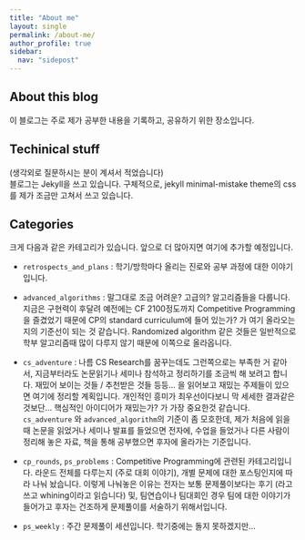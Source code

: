 ```yaml
---
title: "About me"
layout: single
permalink: /about-me/
author_profile: true
sidebar:
  nav: "sidepost"
---
```


## About this blog 
이 블로그는 주로 제가 공부한 내용을 기록하고, 공유하기 위한 장소입니다. 

## Techinical stuff 
(생각외로 질문하시는 분이 계셔서 적었습니다)  
블로그는 Jekyll을 쓰고 있습니다. 구체적으로, jekyll minimal-mistake theme의 css를 제가 조금만 고쳐서 쓰고 있습니다.

## Categories 
크게 다음과 같은 카테고리가 있습니다. 앞으로 더 많아지면 여기에 추가할 예정입니다. 

- `retrospects_and_plans` : 학기/방학마다 올리는 진로와 공부 과정에 대한 이야기입니다. 

- `advanced_algorithms` : 말그대로 조금 어려운? 고급의? 알고리즘들을 다룹니다. 지금은 구현력이 후달려 예전에는 CF 2100정도까지 Competitive Programming을 즐겼었기 때문에 CP의 standard curriculum에 들어 있는가? 가 여기 올라오는지의 기준선이 되는 것 같습니다. Randomized algorithm 같은 것들은 일반적으로 학부 알고리즘때 많이 다루지 않기 때문에 이쪽으로 올라옵니다.

- `cs_adventure` : 나름 CS Research를 꿈꾸는데도 그런쪽으로는 부족한 거 같아서, 지금부터라도 논문읽기나 세미나 참석하고 정리하기를 조금씩 해 보려고 합니다. 재밌어 보이는 것들 / 추천받은 것들 등등... 을 읽어보고 재밌는 주제들이 있으면 여기에 정리할 계획입니다. 개인적인 흥미가 최우선이다보니 막 세세한 결과같은것보단... 핵심적인 아이디어가 재밌는가? 가 가장 중요한것 같습니다. `cs_adventure` 와 `advanced_algorithm`의 기준이 좀 모호한데, 제가 처음에 읽을때 논문을 읽었거나 세미나 발표를 들었으면 전자에, 수업을 들었거나 다른 사람이 정리해 놓은 자료, 책을 통해 공부했으면 후자에 올라가는 기준입니다. 

- `cp_rounds`, `ps_problems` : Competitive Programming에 관련된 카테고리입니다. 라운드 전체를 다루는지 (주로 대회 이야기), 개별 문제에 대한 포스팅인지에 따라 나눠 놨습니다. 이렇게 나눠놓은 이유는 전자는 보통 문제풀이보다는 후기 (라고 쓰고 whining이라고 읽습니다) 및, 팀연습이나 팀대회인 경우 팀에 대한 이야기가 들어가고 후자는 건조하게 문제풀이를 서술하기 위해서입니다.
- `ps_weekly` : 주간 문제풀이 세션입니다. 학기중에는 돌지 못하겠지만...
